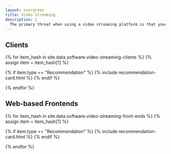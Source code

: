 ```yaml
---
layout: evergreen
title: Video Streaming
description: |
  The primary threat when using a video streaming platform is that your streaming habits and subscription lists could be used to profile you. You should combine these tools with a [VPN](/providers/vpn/) or [Tor](https://www.torproject.org/) to make it harder to profile your usage.
---
```


## Clients

{% for item_hash in site.data.software.video-streaming-clients %}
{% assign item = item_hash[1] %}

{% if item.type == "Recommendation" %}
{% include recommendation-card.html %}
{% endif %}

{% endfor %}

## Web-based Frontends



{% for item_hash in site.data.software.video-streaming-front-ends %}
{% assign item = item_hash[1] %}

{% if item.type == "Recommendation" %}
{% include recommendation-card.html %}
{% endif %}

{% endfor %}
